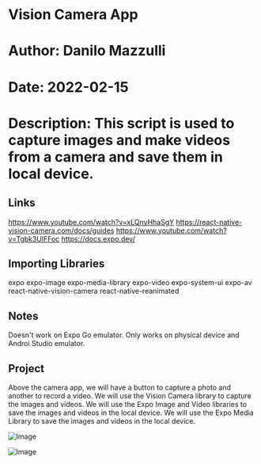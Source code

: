 # Vision Camera App

# Author: Danilo Mazzulli

# Date: 2022-02-15

# Description: This script is used to capture images and make videos from a camera and save them in local device.

## Links

https://www.youtube.com/watch?v=xLQnyHhaSgY
https://react-native-vision-camera.com/docs/guides
https://www.youtube.com/watch?v=Tgbk3UlFFoc
https://docs.expo.dev/

## Importing Libraries

expo
expo-image
expo-media-library
expo-video
expo-system-ui
expo-av
react-native-vision-camera
react-native-reanimated

## Notes

Doesn't work on Expo Go emulator. Only works on physical device and Androi Studio emulator.

## Project

Above the camera app, we will have a button to capture a photo and another to record a video. We will use the Vision Camera library to capture the images and videos. We will use the Expo Image and Video libraries to save the images and videos in the local device. We will use the Expo Media Library to save the images and videos in the local device.

![Image](https://github.com/user-attachments/assets/d0e88ed3-cc27-4c10-85f8-ab896a2ab3a5)

![Image](https://github.com/user-attachments/assets/1b0cc4ea-7169-4814-ade0-f490b43bc73e)

